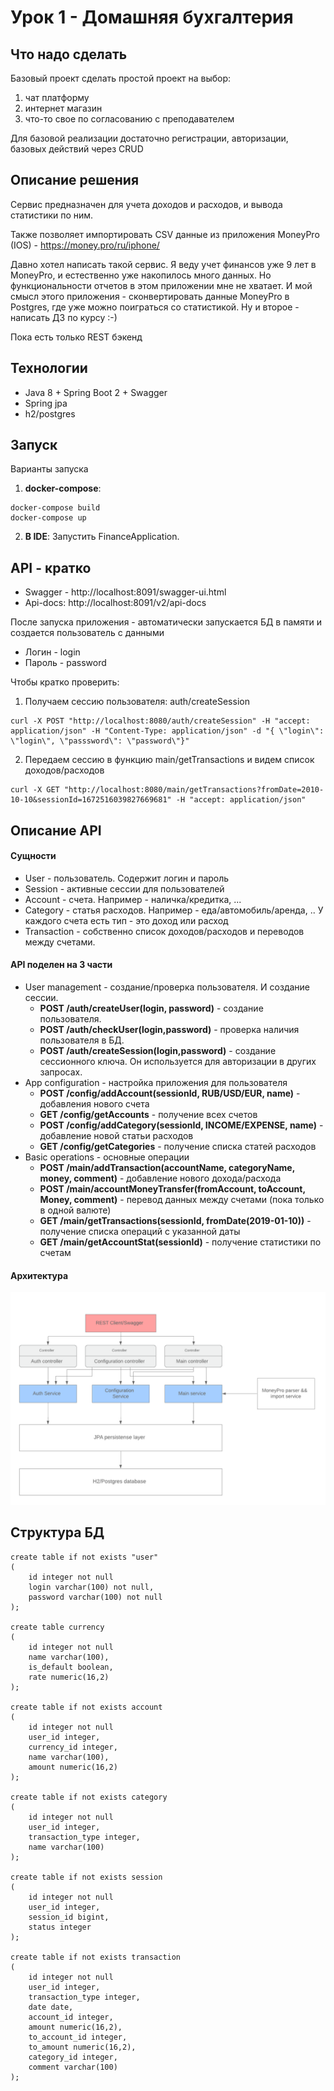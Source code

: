 # Урок 1 - Домашняя бухгалтерия
## Что надо сделать

Базовый проект
сделать простой проект на выбор:
1) чат платформу
2) интернет магазин
3) что-то свое по согласованию с преподавателем

Для базовой реализации достаточно регистрации, авторизации, базовых действий через CRUD

## Описание решения
Сервис предназначен для учета доходов и расходов, и вывода статистики по ним.

Также позволяет импортировать CSV данные из приложения MoneyPro (IOS) - https://money.pro/ru/iphone/

Давно хотел написать такой сервис. Я веду учет финансов уже 9 лет в MoneyPro, и естественно уже накопилось много данных. Но функциональности отчетов в этом приложении мне не хватает. И мой смысл этого приложения - сконвертировать данные MoneyPro в Postgres, где уже можно поиграться со статистикой. Ну и второе - написать ДЗ по курсу :-)

Пока есть только REST бэкенд

## Технологии
- Java 8 + Spring Boot 2 + Swagger
- Spring jpa
- h2/postgres

## Запуск
Варианты запуска

1) **docker-compose**:
```
docker-compose build
docker-compose up
```

2) **В IDE**: Запустить FinanceApplication. 

## API - кратко
- Swagger - http://localhost:8091/swagger-ui.html
- Api-docs: http://localhost:8091/v2/api-docs

После запуска приложения - автоматически запускается БД в памяти и создается пользователь с данными
- Логин - login
- Пароль - password

Чтобы кратко проверить:
1) Получаем сессию пользователя: auth/createSession
```
curl -X POST "http://localhost:8080/auth/createSession" -H "accept: application/json" -H "Content-Type: application/json" -d "{ \"login\": \"login\", \"passsword\": \"password\"}"
```
2) Передаем сессию в функцию main/getTransactions и видем список доходов/расходов
```
curl -X GET "http://localhost:8080/main/getTransactions?fromDate=2010-10-10&sessionId=1672516039827669681" -H "accept: application/json"
```

## Описание API

#### Сущности
- User - пользователь. Содержит логин и пароль
- Session - активные сессии для пользователей
- Account - счета. Например - наличка/кредитка, ...
- Category - статья расходов. Например - еда/автомобиль/аренда, .. У каждого счета есть тип - это доход или расход
- Transaction - собственно список доходов/расходов и переводов между счетами.

#### API поделен на 3 части
- User management - создание/проверка пользователя. И создание сессии.
    - **POST /auth/createUser(login, password)** - создание пользователя.
    - **POST /auth/checkUser(login,password)** - проверка наличия пользователя в БД.
    - **POST /auth/createSession(login,password)** - создание сессионного ключа. Он используется для авторизации в других запросах.
- App configuration - настройка приложения для пользователя
    - **POST /config/addAccount(sessionId, RUB/USD/EUR, name)** - добавления нового счета
    - **GET /config/getAccounts** - получение всех счетов
    - **POST /config/addCategory(sessionId, INCOME/EXPENSE, name)** - добавление новой статьи расходов
    - **GET /config/getCategories** - получение списка статей расходов
 - Basic operations - основные операции
    - **POST /main/addTransaction(accountName, categoryName, money, comment)** - добавление нового дохода/расхода
    - **POST /main/accountMoneyTransfer(fromAccount, toAccount, Money, comment)** - перевод данных между счетами (пока только в одной валюте)
    - **GET /main/getTransactions(sessionId, fromDate(2019-01-10))** - получение списка операций с указанной даты
    - **GET /main/getAccountStat(sessionId)** - получение статистики по счетам
   
#### Архитектура
![Архитектура](readme.md-arch.png)

    
## Структура БД

```
create table if not exists "user"
(
	id integer not null
	login varchar(100) not null,
	password varchar(100) not null
);

create table currency
(
	id integer not null
	name varchar(100),
	is_default boolean,
	rate numeric(16,2)
);

create table if not exists account
(
	id integer not null
	user_id integer,
	currency_id integer,
	name varchar(100),
	amount numeric(16,2)
);

create table if not exists category
(
	id integer not null
	user_id integer,
	transaction_type integer,
	name varchar(100)
);

create table if not exists session
(
	id integer not null
	user_id integer,
	session_id bigint,
	status integer
);

create table if not exists transaction
(
	id integer not null
	user_id integer,
	transaction_type integer,
	date date,
	account_id integer,
	amount numeric(16,2),
	to_account_id integer,
	to_amount numeric(16,2),
	category_id integer,
	comment varchar(100)
);
```

